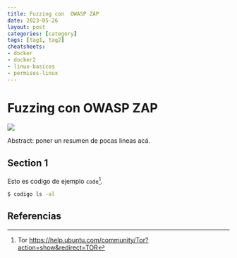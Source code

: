 ```yaml
---
title: Fuzzing con  OWASP ZAP
date: 2023-05-26
layout: post
categories: [category]
tags: [tag1, tag2]
cheatsheets:
- docker
- docker2
- linux-basicos
- permisos-linux
---
```


# Fuzzing con  OWASP ZAP

![](https://placehold.co/900x190)  

Abstract: poner un resumen de pocas lineas acá. 
<!--more-->

## Section 1
Esto es codigo de ejemplo `code`[^tor].
```bash
$ codigo ls -al
```

## Referencias
[^tor]: Tor https://help.ubuntu.com/community/Tor?action=show&redirect=TOR